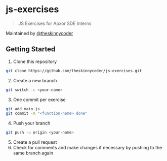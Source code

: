 # js-exercises

> JS Exercises for Apxor SDE Interns

Maintained by [@theskinnycoder](https://github.com/theskinnycoder)

## Getting Started

1. Clone this repository

```bash
git clone https://github.com/theskinnycoder/js-exercises.git
```

2. Create a new branch

```bash
git switch -c <your-name>
```

3. One commit per exercise

```bash
git add main.js
git commit -m "<function-name> done"
```

4. Push your branch

```bash
git push -u origin <your-name>
```

5. Create a pull request
6. Check for comments and make changes if necessary by pushing to the same branch again
